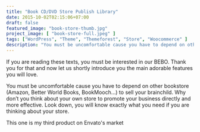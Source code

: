 ```yaml
---
title: "Book CD/DVD Store Publish Library"
date: 2015-10-02T02:15:06+07:00
draft: false
featured_image: "book-store-thumb.jpg"
project_image: [ "book-store-full.jpeg" ]
tags: ["WordPress", "Theme", "Themeforest", "Store", "Woocommerce" ]
description: "You must be uncomfortable cause you have to depend on other bookstore (Amazon, Better World Books, BookMooch…) to sell your brainchild."
---
```


If you are reading these texts, you must be interested in our BEBO. Thank you for that and now let us shortly introduce you the main adorable features you will love.

You must be uncomfortable cause you have to depend on other bookstore (Amazon, Better World Books, BookMooch…) to sell your brainchild. Why don’t you think about your own store to promote your business directly and more effective. Look down, you will know exactly what you need if you are thinking about your store. 

This one is my third product on Envato's market